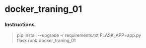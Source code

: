 # docker_traning_01 
### Instructions

> pip install --upgrade -r requirements.txt 
> FLASK_APP=app.py   
> flask run# docker_traning_01

